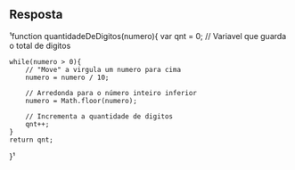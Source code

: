## Resposta

¹function quantidadeDeDigitos(numero){
    var qnt = 0; // Variavel que guarda o total de digitos
 
    while(numero > 0){
        // "Move" a virgula um numero para cima
        numero = numero / 10;
 
        // Arredonda para o número inteiro inferior
        numero = Math.floor(numero);
 
        // Incrementa a quantidade de digitos
        qnt++;
    }
    return qnt;
}¹
